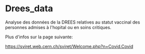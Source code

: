 # Drees_data

Analyse des données de la DREES relatives au statut vaccinal des personnes admises à l'hopital ou en soins critiques.

Plus d'infos sur la page suivante:

https://sviret.web.cern.ch/sviret/Welcome.php?n=Covid.Covid
